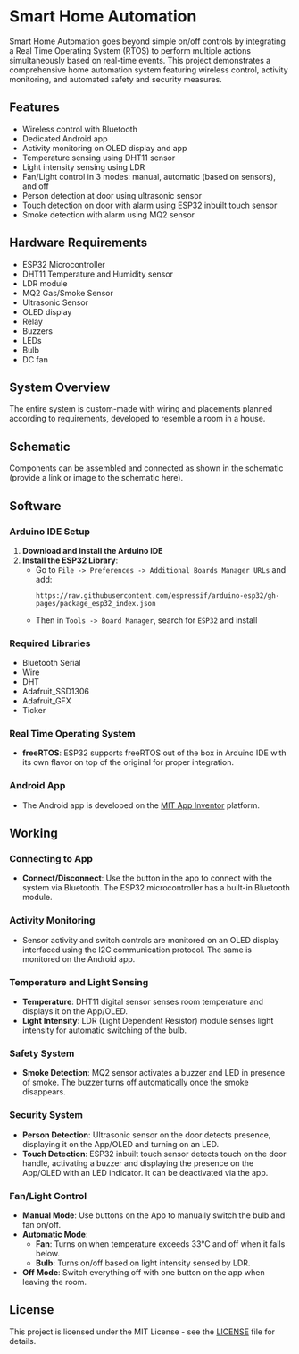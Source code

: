 # Smart Home Automation

Smart Home Automation goes beyond simple on/off controls by integrating a Real Time Operating System (RTOS) to perform multiple actions simultaneously based on real-time events. This project demonstrates a comprehensive home automation system featuring wireless control, activity monitoring, and automated safety and security measures.

## Features
- Wireless control with Bluetooth
- Dedicated Android app
- Activity monitoring on OLED display and app
- Temperature sensing using DHT11 sensor
- Light intensity sensing using LDR
- Fan/Light control in 3 modes: manual, automatic (based on sensors), and off
- Person detection at door using ultrasonic sensor
- Touch detection on door with alarm using ESP32 inbuilt touch sensor
- Smoke detection with alarm using MQ2 sensor

## Hardware Requirements
- ESP32 Microcontroller
- DHT11 Temperature and Humidity sensor
- LDR module
- MQ2 Gas/Smoke Sensor
- Ultrasonic Sensor
- OLED display
- Relay
- Buzzers
- LEDs
- Bulb
- DC fan

## System Overview
The entire system is custom-made with wiring and placements planned according to requirements, developed to resemble a room in a house.

## Schematic
Components can be assembled and connected as shown in the schematic (provide a link or image to the schematic here).

## Software
### Arduino IDE Setup
1. **Download and install the Arduino IDE**
2. **Install the ESP32 Library**:
   - Go to `File -> Preferences -> Additional Boards Manager URLs` and add: 
     ```
     https://raw.githubusercontent.com/espressif/arduino-esp32/gh-pages/package_esp32_index.json
     ```
   - Then in `Tools -> Board Manager`, search for `ESP32` and install

### Required Libraries
- Bluetooth Serial
- Wire
- DHT
- Adafruit_SSD1306
- Adafruit_GFX
- Ticker

### Real Time Operating System
- **freeRTOS**: ESP32 supports freeRTOS out of the box in Arduino IDE with its own flavor on top of the original for proper integration.

### Android App
- The Android app is developed on the [MIT App Inventor](http://appinventor.mit.edu/) platform.

## Working
### Connecting to App
- **Connect/Disconnect**: Use the button in the app to connect with the system via Bluetooth. The ESP32 microcontroller has a built-in Bluetooth module.

### Activity Monitoring
- Sensor activity and switch controls are monitored on an OLED display interfaced using the I2C communication protocol. The same is monitored on the Android app.

### Temperature and Light Sensing
- **Temperature**: DHT11 digital sensor senses room temperature and displays it on the App/OLED.
- **Light Intensity**: LDR (Light Dependent Resistor) module senses light intensity for automatic switching of the bulb.

### Safety System
- **Smoke Detection**: MQ2 sensor activates a buzzer and LED in presence of smoke. The buzzer turns off automatically once the smoke disappears.

### Security System
- **Person Detection**: Ultrasonic sensor on the door detects presence, displaying it on the App/OLED and turning on an LED.
- **Touch Detection**: ESP32 inbuilt touch sensor detects touch on the door handle, activating a buzzer and displaying the presence on the App/OLED with an LED indicator. It can be deactivated via the app.

### Fan/Light Control
- **Manual Mode**: Use buttons on the App to manually switch the bulb and fan on/off.
- **Automatic Mode**: 
  - **Fan**: Turns on when temperature exceeds 33°C and off when it falls below.
  - **Bulb**: Turns on/off based on light intensity sensed by LDR.
- **Off Mode**: Switch everything off with one button on the app when leaving the room.

## License
This project is licensed under the MIT License - see the [LICENSE](LICENSE) file for details.
